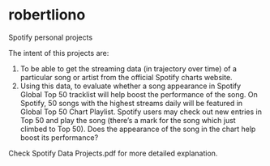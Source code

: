 # robertliono

Spotify personal projects

The intent of this projects are:
1. To be able to get the streaming data (in trajectory over time) of a particular song or artist from the official Spotify charts website.
2. Using this data, to evaluate whether a song appearance in Spotify Global Top 50 tracklist will help boost the performance of the song. On Spotify, 50 songs with the highest streams daily will be featured in Global Top 50 Chart Playlist. Spotify users may check out new entries in Top 50 and play the song (there’s a mark for the song which just climbed to Top 50). Does the appearance of the song in the chart help boost its performance?

Check Spotify Data Projects.pdf for more detailed explanation.
